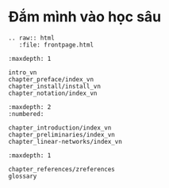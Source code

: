 Đắm mình vào học sâu
========================

```eval_rst
.. raw:: html
   :file: frontpage.html
```

```toc
:maxdepth: 1

intro_vn
chapter_preface/index_vn
chapter_install/install_vn
chapter_notation/index_vn
```

```toc
:maxdepth: 2
:numbered:

chapter_introduction/index_vn
chapter_preliminaries/index_vn
chapter_linear-networks/index_vn
```

```toc
:maxdepth: 1

chapter_references/zreferences
glossary
```
